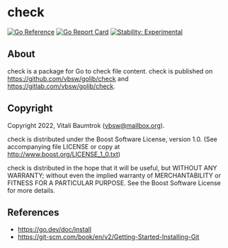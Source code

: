 # check

[![Go Reference](https://pkg.go.dev/badge/github.com/vbsw/golib/check/v2.svg)](https://pkg.go.dev/github.com/vbsw/golib/check/v2) [![Go Report Card](https://goreportcard.com/badge/github.com/vbsw/golib/check)](https://goreportcard.com/report/github.com/vbsw/golib/check) [![Stability: Experimental](https://masterminds.github.io/stability/experimental.svg)](https://masterminds.github.io/stability/experimental.html)

## About
check is a package for Go to check file content. check is published on <https://github.com/vbsw/golib/check> and <https://gitlab.com/vbsw/golib/check>.

## Copyright
Copyright 2022, Vitali Baumtrok (vbsw@mailbox.org).

check is distributed under the Boost Software License, version 1.0. (See accompanying file LICENSE or copy at http://www.boost.org/LICENSE_1_0.txt)

check is distributed in the hope that it will be useful, but WITHOUT ANY WARRANTY; without even the implied warranty of MERCHANTABILITY or FITNESS FOR A PARTICULAR PURPOSE. See the Boost Software License for more details.

## References
- https://go.dev/doc/install
- https://git-scm.com/book/en/v2/Getting-Started-Installing-Git
